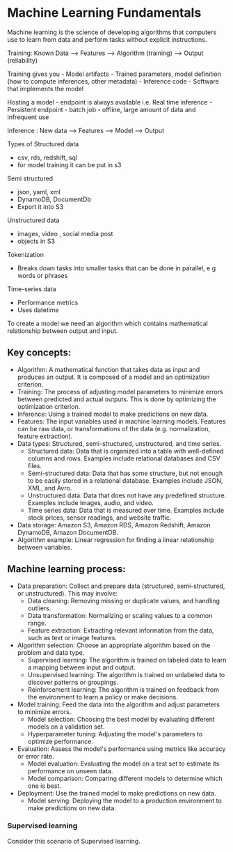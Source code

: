 # Machine Learning Fundamentals

Machine learning is the science of developing algorithms that computers use to learn from data and perform tasks without explicit 
instructions.


  Training: Known Data --> Features --> Algorithm (training) --> Output (reliability)
  
  Training gives you
    - Model artifacts - Trained parameters, model definition (how to compute inferences, other metadata)
    - Inference code - Software that implements the model 


  Hosting a model
    - endpoint is always available i.e. Real time inference - Persistent endpoint 
    - batch job - offline, large amount of data and infrequent use 
  
  
  
  Inference : New data --> Features --> Model --> Output 

Types of Structured data
 - csv, rds, redshift, sql 
 - for model training it can be put in s3


Semi  structured 
 - json, yaml, xml
 - DynamoDB, DocumentDb
 - Export it into S3


Unstructured data
 - images, video , social media post
 - objects in S3

  Tokenization

  - Breaks down tasks into smaller tasks that can be done in parallel, e.g words or phrases

Time-series data
 - Performance metrics
 - Uses datetime


To create a  model we need an algorithm which contains mathematical relationship between output and input. 


## Key concepts:

- Algorithm: A mathematical function that takes data as input and produces an output. It is composed of a model and an optimization criterion.
- Training: The process of adjusting model parameters to minimize errors between predicted and actual outputs. This is done by optimizing the optimization criterion.
- Inference: Using a trained model to make predictions on new data.
- Features: The input variables used in machine learning models. Features can be raw data, or transformations of the data (e.g. normalization, feature extraction).
- Data types: Structured, semi-structured, unstructured, and time series.
	+ Structured data: Data that is organized into a table with well-defined columns and rows. Examples include relational databases and CSV files.
	+ Semi-structured data: Data that has some structure, but not enough to be easily stored in a relational database. Examples include JSON, XML, and Avro.
	+ Unstructured data: Data that does not have any predefined structure. Examples include images, audio, and video.
	+ Time series data: Data that is measured over time. Examples include stock prices, sensor readings, and website traffic.
- Data storage: Amazon S3, Amazon RDS, Amazon Redshift, Amazon DynamoDB, Amazon DocumentDB.
- Algorithm example: Linear regression for finding a linear relationship between variables.

## Machine learning process:

- Data preparation: Collect and prepare data (structured, semi-structured, or unstructured).
  This may involve:
  - Data cleaning: Removing missing or duplicate values, and handling outliers.
  - Data transformation: Normalizing or scaling values to a common range.
  - Feature extraction: Extracting relevant information from the data, such as text or image features.
- Algorithm selection: Choose an appropriate algorithm based on the problem and data type.
  - Supervised learning: The algorithm is trained on labeled data to learn a mapping between input and output.
  - Unsupervised learning: The algorithm is trained on unlabeled data to discover patterns or groupings.
  - Reinforcement learning: The algorithm is trained on feedback from the environment to learn a policy or make decisions.
- Model training: Feed the data into the algorithm and adjust parameters to minimize errors.
  - Model selection: Choosing the best model by evaluating different models on a validation set.
  - Hyperparameter tuning: Adjusting the model's parameters to optimize performance.
- Evaluation: Assess the model's performance using metrics like accuracy or error rate.
  - Model evaluation: Evaluating the model on a test set to estimate its performance on unseen data.
  - Model comparison: Comparing different models to determine which one is best.
- Deployment: Use the trained model to make predictions on new data.
  - Model serving: Deploying the model to a production environment to make predictions on new data.



### Supervised learning 

Consider this scenario of Supervised learning.

